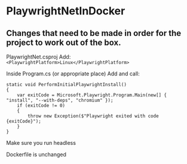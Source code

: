 # PlaywrightNetInDocker

## Changes that need to be made in order for the project to work out of the box.

PlaywrightNet.csproj
Add: `<PlaywrightPlatform>Linux</PlaywrightPlatform>`

Inside Program.cs (or appropriate place)
Add and call: 
```
static void PerformInitialPlaywrightInstall()
{
    var exitCode = Microsoft.Playwright.Program.Main(new[] { "install", "--with-deps", "chromium" });
    if (exitCode != 0)
    {
        throw new Exception($"Playwright exited with code {exitCode}");
    }
}
```

Make sure you run headless

Dockerfile is unchanged
